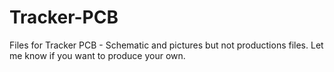 # Tracker-PCB
Files for Tracker PCB - Schematic and pictures but not productions files. Let me know if you want to produce your own.
